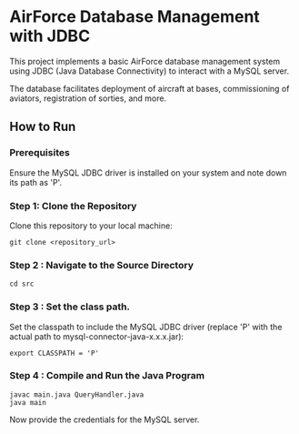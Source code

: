 # AirForce Database Management with JDBC

This project implements a basic AirForce database management system using JDBC (Java Database Connectivity) to interact with a MySQL server. 

The database facilitates deployment of aircraft at bases, commissioning of aviators, registration of sorties, and more.

## How to Run

### Prerequisites

Ensure the MySQL JDBC driver is installed on your system and note down its path as 'P'.

### Step 1: Clone the Repository

Clone this repository to your local machine:

```
git clone <repository_url>
```

### Step 2 : Navigate to the Source Directory 
```
cd src
```
### Step 3 : Set the class path.
Set the classpath to include the MySQL JDBC driver (replace 'P' with the actual path to mysql-connector-java-x.x.x.jar):
```
export CLASSPATH = 'P'
```
### Step 4 : Compile and Run the Java Program
```
javac main.java QueryHandler.java
java main
```

Now provide the credentials for the MySQL server.